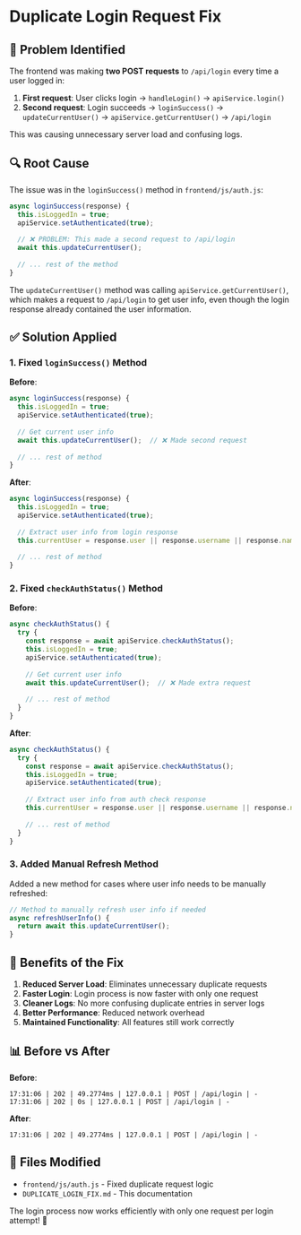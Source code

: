 # Duplicate Login Request Fix

## 🚨 Problem Identified

The frontend was making **two POST requests** to `/api/login` every time a user logged in:

1. **First request**: User clicks login → `handleLogin()` → `apiService.login()`
2. **Second request**: Login succeeds → `loginSuccess()` → `updateCurrentUser()` → `apiService.getCurrentUser()` → `/api/login`

This was causing unnecessary server load and confusing logs.

## 🔍 Root Cause

The issue was in the `loginSuccess()` method in `frontend/js/auth.js`:

```javascript
async loginSuccess(response) {
  this.isLoggedIn = true;
  apiService.setAuthenticated(true);
  
  // ❌ PROBLEM: This made a second request to /api/login
  await this.updateCurrentUser();
  
  // ... rest of the method
}
```

The `updateCurrentUser()` method was calling `apiService.getCurrentUser()`, which makes a request to `/api/login` to get user info, even though the login response already contained the user information.

## ✅ Solution Applied

### 1. **Fixed `loginSuccess()` Method**

**Before**:
```javascript
async loginSuccess(response) {
  this.isLoggedIn = true;
  apiService.setAuthenticated(true);
  
  // Get current user info
  await this.updateCurrentUser();  // ❌ Made second request
  
  // ... rest of method
}
```

**After**:
```javascript
async loginSuccess(response) {
  this.isLoggedIn = true;
  apiService.setAuthenticated(true);
  
  // Extract user info from login response
  this.currentUser = response.user || response.username || response.name;  // ✅ No extra request
  
  // ... rest of method
}
```

### 2. **Fixed `checkAuthStatus()` Method**

**Before**:
```javascript
async checkAuthStatus() {
  try {
    const response = await apiService.checkAuthStatus();
    this.isLoggedIn = true;
    apiService.setAuthenticated(true);
    
    // Get current user info
    await this.updateCurrentUser();  // ❌ Made extra request
    
    // ... rest of method
  }
}
```

**After**:
```javascript
async checkAuthStatus() {
  try {
    const response = await apiService.checkAuthStatus();
    this.isLoggedIn = true;
    apiService.setAuthenticated(true);
    
    // Extract user info from auth check response
    this.currentUser = response.user || response.username || response.name;  // ✅ No extra request
    
    // ... rest of method
  }
}
```

### 3. **Added Manual Refresh Method**

Added a new method for cases where user info needs to be manually refreshed:

```javascript
// Method to manually refresh user info if needed
async refreshUserInfo() {
  return await this.updateCurrentUser();
}
```

## 🎯 Benefits of the Fix

1. **Reduced Server Load**: Eliminates unnecessary duplicate requests
2. **Faster Login**: Login process is now faster with only one request
3. **Cleaner Logs**: No more confusing duplicate entries in server logs
4. **Better Performance**: Reduced network overhead
5. **Maintained Functionality**: All features still work correctly

## 📊 Before vs After

**Before**:
```
17:31:06 | 202 | 49.2774ms | 127.0.0.1 | POST | /api/login | -
17:31:06 | 202 | 0s | 127.0.0.1 | POST | /api/login | -
```

**After**:
```
17:31:06 | 202 | 49.2774ms | 127.0.0.1 | POST | /api/login | -
```

## 🔧 Files Modified

- `frontend/js/auth.js` - Fixed duplicate request logic
- `DUPLICATE_LOGIN_FIX.md` - This documentation

The login process now works efficiently with only one request per login attempt! 🎉
